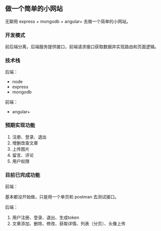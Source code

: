 ## 做一个简单的小网站

无聊用 express + mongodb + angular+ 去做一个简单的小网站。

### 开发模式

前后端分离，后端服务提供接口，前端请求接口获取数据并实现路由和页面逻辑。

### 技术栈

后端：

- node
- express
- mongodb

前端：

- angular+

### 预期实现功能

1. 注册、登录、退出
2. 增删改查文章
3. 上传图片
4. 留言、评论
5. 用户权限

### 目前已完成功能

前端：

基本都没开始做，只是用一个单页和 postman 去测试接口。

后端：

1. 用户注册、登录、退出、生成token
2. 文章添加、删除、修改、获取详情、列表（分页）、头像上传